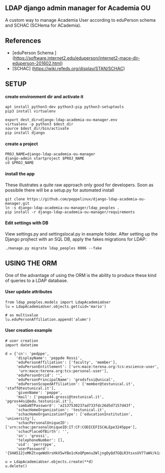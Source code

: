 LDAP django admin manager for Academia OU
-----------------------------------------
A custom way to manage Academia User according to eduPerson schema and
SCHAC (SCHema for ACademia).

References
----------

- [eduPerson Schema  ] (https://software.internet2.edu/eduperson/internet2-mace-dir-eduperson-201602.html)
- [SCHAC] (https://wiki.refeds.org/display/STAN/SCHAC)

SETUP
-----

#### create environment dir and activate it
````
apt install python3-dev python3-pip python3-setuptools
pip3 install virtualenv

export dest_dir=django-ldap-academia-ou-manager.env
virtualenv -p python3 $dest_dir
source $dest_dir/bin/activate
pip install django
````

#### create a project
````
PROJ_NAME=django-ldap-academia-ou-manager
django-admin startproject $PROJ_NAME
cd $PROJ_NAME
````

#### install the app
These illustrates a quite raw approach only good for developers.
Soon as possibile there will be a setup.py for automated install
````
git clone https://github.com/peppelinux/django-ldap-academia-ou-manager.git
ln -s django-ldap-academia-ou-manager/ldap_peoples .
pip install -r django-ldap-academia-ou-manager/requirements
````

#### Edit settings with DB
View settings.py and settingslocal.py in example folder.
After setting up the Django projhect with an SQL DB, apply the
fakes migrations for LDAP:
````
./manage.py migrate ldap_peoples 0006 --fake
````

USING THE ORM
-------------
One of the advantage of using the ORM is the ability to produce these kind of queries
to a LDAP database.

#### User update attributes
````
from ldap_peoples.models import LdapAcademiaUser
lu = LdapAcademiaUser.objects.get(uid='mario')

# as multivalue
lu.eduPersonAffiliation.append('alumn')
````

#### User creation example
````
# user creation
import datetime

d = {'cn': 'pedppe',
     'displayName': 'peppde Rossi',
     'eduPersonAffiliation': ['faculty', 'member'],
     'eduPersonEntitlement': ['urn:mace:terena.org:tcs:escience-user',
      'urn:mace:terena.org:tcs:personal-user'],
     'eduPersonOrcid': '',
     'eduPersonPrincipalName': 'grodsfssi@unical',
     'eduPersonScopedAffiliation': ['member@testunical.it', 'staff@testunical.it'],
     'givenName': 'peppe',
     'mail': ['peppe44.grossi@testunical.it', 'pgros44si@edu.testunical.it'],
     'sambaNTPassword': 'a2137530237ad733fdc26d5d7157d43f',
     'schacHomeOrganization': 'testunical.it',
     'schacHomeOrganizationType': ['educationInstitution', 'university'],
     'schacPersonalUniqueID': ['urn:schac:personalUniqueID:IT:CF:CODICEFISCALEpe3245ppe'],
     'schacPlaceOfBirth': '',
     'sn': 'grossi',
     'telephoneNumber': [],
     'uid': 'perrrppe',
     'userPassword': '{SHA512}oMKZtxqeWdXrsHkX5wYBo1cKoQPpmnu2WljngOyQd7GQLR3tsxsUV77aWV/k1x13m2ypytR2JmzAdZDjHYSyBg=='}

u = LdapAcademiaUser.objects.create(**d)
u.delete()
````
